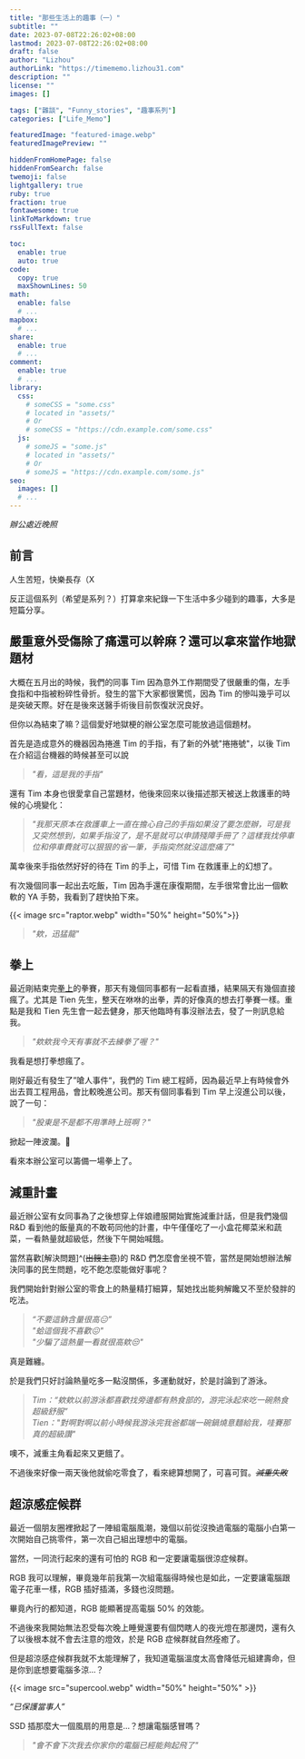 ```yaml
---
title: "那些生活上的趣事（一）"
subtitle: ""
date: 2023-07-08T22:26:02+08:00
lastmod: 2023-07-08T22:26:02+08:00
draft: false
author: "Lizhou"
authorLink: "https://timememo.lizhou31.com"
description: ""
license: ""
images: []

tags: ["雜談", "Funny_stories", "趣事系列"]
categories: ["Life_Memo"]

featuredImage: "featured-image.webp"
featuredImagePreview: ""

hiddenFromHomePage: false
hiddenFromSearch: false
twemoji: false
lightgallery: true
ruby: true
fraction: true
fontawesome: true
linkToMarkdown: true
rssFullText: false

toc:
  enable: true
  auto: true
code:
  copy: true
  maxShownLines: 50
math:
  enable: false
  # ...
mapbox:
  # ...
share:
  enable: true
  # ...
comment:
  enable: true
  # ...
library:
  css:
    # someCSS = "some.css"
    # located in "assets/"
    # Or
    # someCSS = "https://cdn.example.com/some.css"
  js:
    # someJS = "some.js"
    # located in "assets/"
    # Or
    # someJS = "https://cdn.example.com/some.js"
seo:
  images: []
  # ...
---
```

_辦公處近晚照_
<!--more-->
## 前言

人生苦短，快樂長存（X

反正這個系列（希望是系列？）打算拿來紀錄一下生活中多少碰到的趣事，大多是短篇分享。

## 嚴重意外受傷除了痛還可以幹麻？還可以拿來當作地獄題材

大概在五月出的時候，我們的同事 Tim 因為意外工作期間受了很嚴重的傷，左手食指和中指被粉碎性骨折。發生的當下大家都很驚慌，因為 Tim 的慘叫幾乎可以是突破天際。好在是後來送醫手術後目前恢復狀況良好。

但你以為結束了嘛？這個愛好地獄梗的辦公室怎麼可能放過這個題材。

首先是造成意外的機器因為捲進 Tim 的手指，有了新的外號"捲捲號"，以後 Tim 在介紹這台機器的時候甚至可以說 
>_"看，這是我的手指"_

還有 Tim 本身也很愛拿自己當題材，他後來回來以後描述那天被送上救護車的時候的心境變化：

>_"我那天原本在救護車上一直在擔心自己的手指如果沒了要怎麼辦，可是我又突然想到，如果手指沒了，是不是就可以申請殘障手冊了？這樣我找停車位和停車費就可以狠狠的省一筆，手指突然就沒這麼痛了"_

萬幸後來手指依然好好的待在 Tim 的手上，可惜 Tim 在救護車上的幻想了。

有次幾個同事一起出去吃飯，Tim 因為手還在康復期間，左手很常會比出一個軟軟的 YA 手勢，我看到了趕快拍下來。

{{< image src="raptor.webp" width="50%" height="50%">}}
>_"欸，迅猛龍"_

## 拳上 

最近剛結束完[拳上](https://zh.wikipedia.org/zh-tw/%E6%8B%B3%E4%B8%8A2023_%E7%B5%82%E6%96%BC%E4%B9%8B%E6%88%B0)的拳賽，那天有幾個同事都有一起看直播，結果隔天有幾個直接瘋了。尤其是 Tien 先生，整天在咻咻的出拳，弄的好像真的想去打拳賽一樣。重點是我和 Tien 先生會一起去健身，那天他臨時有事沒辦法去，發了一則訊息給我。

>_"欸欸我今天有事就不去練拳了喔？"_

我看是想打拳想瘋了。

剛好最近有發生了”嗆人事件“，我們的 Tim 總工程師，因為最近早上有時候會外出去買工程用品，會比較晚進公司。那天有個同事看到 Tim 早上沒進公司以後，說了一句：

>_"股東是不是都不用準時上班啊？"_

掀起一陣波瀾。:rofl:

看來本辦公室可以籌備一場拳上了。

## 減重計畫

最近辦公室有女同事為了之後想穿上伴娘禮服開始實施減重計話，但是我們幾個 R&D 看到他的飯量真的不敢苟同他的計畫，中午僅僅吃了一小盒花椰菜米和蔬菜，一看熱量就超級低，然後下午開始喊餓。

當然喜歡[解決問題]^(~~出餿主意~~)的 R&D 們怎麼會坐視不管，當然是開始想辦法解決同事的民生問題，吃不飽怎麼能做好事呢？

我們開始針對辦公室的零食上的熱量精打細算，幫她找出能夠解饞又不至於發胖的吃法。

>_“不要這鈉含量很高:expressionless:”_ \
_"蛤這個我不喜歡:confounded:"_ \
_"少騙了這熱量一看就很高欸:unamused:"_

真是難纏。

於是我們只好討論熱量吃多一點沒關係，多運動就好，於是討論到了游泳。

>_Tim：“欸欸以前游泳都喜歡找旁邊都有熱食部的，游完泳起來吃一碗熱食超級舒服”_ \
_Tien："對啊對啊以前小時候我游泳完我爸都端一碗鍋燒意麵給我，哇賽那真的超級讚"_

噢不，減重主角看起來又更餓了。

不過後來好像一兩天後他就偷吃零食了，看來總算想開了，可喜可賀。_~~減重失敗~~_

## 超涼感症候群

最近一個朋友圈裡掀起了一陣組電腦風潮，幾個以前從沒換過電腦的電腦小白第一次開始自己挑零件，第一次自己組出理想中的電腦。

當然，一同流行起來的還有可怕的 RGB 和一定要讓電腦很涼症候群。

RGB 我可以理解，畢竟幾年前我第一次組電腦得時候也是如此，一定要讓電腦跟電子花車一樣，RGB 插好插滿，多錢也沒問題。

畢竟內行的都知道，RGB 能顯著提高電腦 50% 的效能。

不過後來我開始無法忍受每次晚上睡覺還要有個閃瞎人的夜光燈在那邊閃，還有久了以後根本就不會去注意的燈效，於是 RGB 症候群就自然痊癒了。

但是超涼感症候群我就不太能理解了，我知道電腦溫度太高會降低元組建壽命，但是你到底想要電腦多涼...？

{{< image src="supercool.webp" width="50%" height="50%" >}}

_“已保護當事人”_

SSD 插那麼大一個風扇的用意是...？想讓電腦感冒嗎？

>_"會不會下次我去你家你的電腦已經能夠起飛了"_


